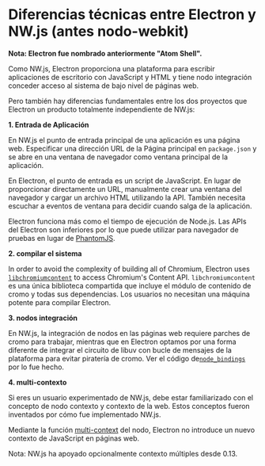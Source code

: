 # Diferencias técnicas entre Electron y NW.js (antes nodo-webkit)

**Nota: Electron fue nombrado anteriormente "Atom Shell".**

Como NW.js, Electron proporciona una plataforma para escribir aplicaciones de escritorio con JavaScript y HTML y tiene nodo integración conceder acceso al sistema de bajo nivel de páginas web.

Pero también hay diferencias fundamentales entre los dos proyectos que Electron un producto totalmente independiente de NW.js:

**1. Entrada de Aplicación**

En NW.js el punto de entrada principal de una aplicación es una página web. Especificar una dirección URL de la Página principal en `package.json` y se abre en una ventana de navegador como ventana principal de la aplicación.

En Electron, el punto de entrada es un script de JavaScript. En lugar de proporcionar directamente un URL, manualmente crear una ventana del navegador y cargar un archivo HTML utilizando la API. También necesita escuchar a eventos de ventana para decidir cuando salga de la aplicación.

Electron funciona más como el tiempo de ejecución de Node.js. Las APIs del Electron son inferiores por lo que puede utilizar para navegador de pruebas en lugar de [PhantomJS](http://phantomjs.org/).

**2. compilar el sistema**

In order to avoid the complexity of building all of Chromium, Electron uses [`libchromiumcontent`](https://github.com/electron/libchromiumcontent) to access Chromium's Content API. `libchromiumcontent` es una única biblioteca compartida que incluye el módulo de contenido de cromo y todas sus dependencias. Los usuarios no necesitan una máquina potente para compilar Electron.

**3. nodos integración**

En NW.js, la integración de nodos en las páginas web requiere parches de cromo para trabajar, mientras que en Electron optamos por una forma diferente de integrar el circuito de libuv con bucle de mensajes de la plataforma para evitar piratería de cromo. Ver el código de[`node_bindings`](https://github.com/electron/electron/tree/master/atom/common) por lo fue hecho.

**4. multi-contexto**

Si eres un usuario experimentado de NW.js, debe estar familiarizado con el concepto de nodo contexto y contexto de la web. Estos conceptos fueron inventados por cómo fue implementado NW.js.

Mediante la función [multi-context](http://strongloop.com/strongblog/whats-new-node-js-v0-12-multiple-context-execution/) del nodo, Electron no introduce un nuevo contexto de JavaScript en páginas web.

Nota: NW.js ha apoyado opcionalmente contexto múltiples desde 0.13.